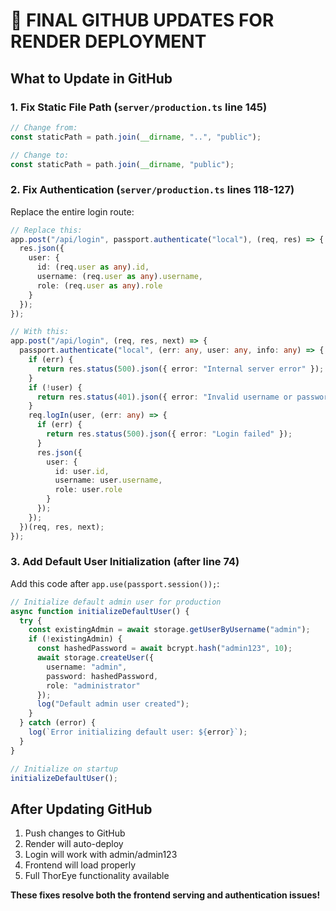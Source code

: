 # 🚀 FINAL GITHUB UPDATES FOR RENDER DEPLOYMENT

## What to Update in GitHub

### 1. Fix Static File Path (`server/production.ts` line 145)
```typescript
// Change from:
const staticPath = path.join(__dirname, "..", "public");

// Change to:
const staticPath = path.join(__dirname, "public");
```

### 2. Fix Authentication (`server/production.ts` lines 118-127)
Replace the entire login route:

```typescript
// Replace this:
app.post("/api/login", passport.authenticate("local"), (req, res) => {
  res.json({ 
    user: { 
      id: (req.user as any).id,
      username: (req.user as any).username,
      role: (req.user as any).role 
    } 
  });
});

// With this:
app.post("/api/login", (req, res, next) => {
  passport.authenticate("local", (err: any, user: any, info: any) => {
    if (err) {
      return res.status(500).json({ error: "Internal server error" });
    }
    if (!user) {
      return res.status(401).json({ error: "Invalid username or password" });
    }
    req.logIn(user, (err: any) => {
      if (err) {
        return res.status(500).json({ error: "Login failed" });
      }
      res.json({ 
        user: { 
          id: user.id,
          username: user.username,
          role: user.role 
        } 
      });
    });
  })(req, res, next);
});
```

### 3. Add Default User Initialization (after line 74)
Add this code after `app.use(passport.session());`:

```typescript
// Initialize default admin user for production
async function initializeDefaultUser() {
  try {
    const existingAdmin = await storage.getUserByUsername("admin");
    if (!existingAdmin) {
      const hashedPassword = await bcrypt.hash("admin123", 10);
      await storage.createUser({
        username: "admin",
        password: hashedPassword,
        role: "administrator"
      });
      log("Default admin user created");
    }
  } catch (error) {
    log(`Error initializing default user: ${error}`);
  }
}

// Initialize on startup
initializeDefaultUser();
```

## After Updating GitHub
1. Push changes to GitHub
2. Render will auto-deploy
3. Login will work with admin/admin123
4. Frontend will load properly
5. Full ThorEye functionality available

**These fixes resolve both the frontend serving and authentication issues!**